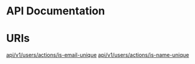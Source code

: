# API Documentation

# URIs
[api/v1/users/actions/is-email-unique](./api/v1/users/actions/is-email-unique.md)
[api/v1/users/actions/is-name-unique](./api/v1/users/actions/is-name-unique.md)